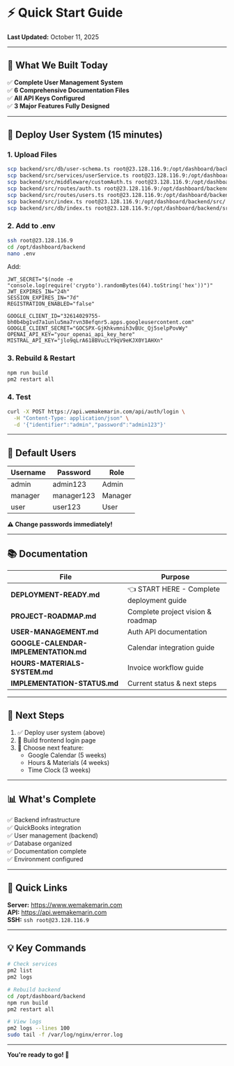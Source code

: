 # ⚡ Quick Start Guide

**Last Updated:** October 11, 2025

---

## 🎯 What We Built Today

✅ **Complete User Management System**  
✅ **6 Comprehensive Documentation Files**  
✅ **All API Keys Configured**  
✅ **3 Major Features Fully Designed**

---

## 🚀 Deploy User System (15 minutes)

### 1. Upload Files
```bash
scp backend/src/db/user-schema.ts root@23.128.116.9:/opt/dashboard/backend/src/db/
scp backend/src/services/userService.ts root@23.128.116.9:/opt/dashboard/backend/src/services/
scp backend/src/middleware/customAuth.ts root@23.128.116.9:/opt/dashboard/backend/src/middleware/
scp backend/src/routes/auth.ts root@23.128.116.9:/opt/dashboard/backend/src/routes/
scp backend/src/routes/users.ts root@23.128.116.9:/opt/dashboard/backend/src/routes/
scp backend/src/index.ts root@23.128.116.9:/opt/dashboard/backend/src/
scp backend/src/db/index.ts root@23.128.116.9:/opt/dashboard/backend/src/db/
```

### 2. Add to .env
```bash
ssh root@23.128.116.9
cd /opt/dashboard/backend
nano .env
```

Add:
```env
JWT_SECRET="$(node -e "console.log(require('crypto').randomBytes(64).toString('hex'))")"
JWT_EXPIRES_IN="24h"
SESSION_EXPIRES_IN="7d"
REGISTRATION_ENABLED="false"

GOOGLE_CLIENT_ID="32614029755-bh0b4bg1vd7a1unlu5ma7rvn38efqnr5.apps.googleusercontent.com"
GOOGLE_CLIENT_SECRET="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"
OPENAI_API_KEY="your_openai_api_key_here"
MISTRAL_API_KEY="jlo9qLrA618BVucLY9qV9eKJX0Y1AHXn"
```

### 3. Rebuild & Restart
```bash
npm run build
pm2 restart all
```

### 4. Test
```bash
curl -X POST https://api.wemakemarin.com/api/auth/login \
  -H "Content-Type: application/json" \
  -d '{"identifier":"admin","password":"admin123"}'
```

---

## 🔐 Default Users

| Username | Password | Role |
|----------|----------|------|
| admin | admin123 | Admin |
| manager | manager123 | Manager |
| user | user123 | User |

**⚠️ Change passwords immediately!**

---

## 📚 Documentation

| File | Purpose |
|------|---------|
| **DEPLOYMENT-READY.md** | 👈 START HERE - Complete deployment guide |
| **PROJECT-ROADMAP.md** | Complete project vision & roadmap |
| **USER-MANAGEMENT.md** | Auth API documentation |
| **GOOGLE-CALENDAR-IMPLEMENTATION.md** | Calendar integration guide |
| **HOURS-MATERIALS-SYSTEM.md** | Invoice workflow guide |
| **IMPLEMENTATION-STATUS.md** | Current status & next steps |

---

## 🎯 Next Steps

1. ✅ Deploy user system (above)
2. 🔨 Build frontend login page
3. 🎯 Choose next feature:
   - Google Calendar (5 weeks)
   - Hours & Materials (4 weeks)
   - Time Clock (3 weeks)

---

## 📊 What's Complete

✅ Backend infrastructure  
✅ QuickBooks integration  
✅ User management (backend)  
✅ Database organized  
✅ Documentation complete  
✅ Environment configured  

---

## 🔗 Quick Links

**Server:** https://www.wemakemarin.com  
**API:** https://api.wemakemarin.com  
**SSH:** `ssh root@23.128.116.9`

---

## 💡 Key Commands

```bash
# Check services
pm2 list
pm2 logs

# Rebuild backend
cd /opt/dashboard/backend
npm run build
pm2 restart all

# View logs
pm2 logs --lines 100
sudo tail -f /var/log/nginx/error.log
```

---

**You're ready to go! 🚀**
